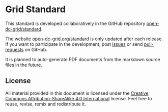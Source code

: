 # Grid Standard

This standard is developed collaboratively in the GitHub repository [open-dc-grid/standard](https://github.com/open-dc-grid/standard).

The website [open-dc-grid.org/standard](https://open-dc-grid.org/standard/) is only updated after each release. If you want to participate in the development, post [issues](https://github.com/open-dc-grid/standard/issues) or send [pull-requests](https://github.com/open-dc-grid/standard/pulls) on GitHub.

It is planned to auto-generate PDF documents from the markdown source files in the future.

## License

All material provided in this document is licensed under the [Creative Commons Attribution-ShareAlike 4.0 International](https://creativecommons.org/licenses/by-sa/4.0/legalcode) license. Feel free to reuse, revise, remix and redistribute it.
